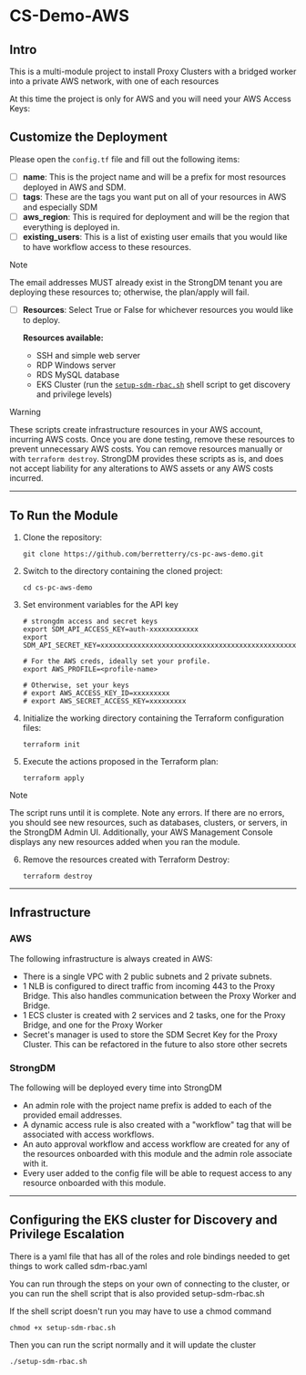 # CS-Demo-AWS

## Intro

This is a multi-module project to install Proxy Clusters with a bridged worker into a private AWS network, with one of each resources

At this time the project is only for AWS and you will need your AWS Access Keys:

## Customize the Deployment

Please open the `config.tf` file and fill out the following items:

- [ ] **name**: This is the project name and will be a prefix for most resources deployed in AWS and SDM.
- [ ] **tags**: These are the tags you want put on all of your resources in AWS and especially SDM
- [ ] **aws_region**: This is required for deployment and will be the region that everything is deployed in.
- [ ] **existing_users**: This is a list of existing user emails that you would like to have workflow access to these resources.

> [!NOTE]
> The email addresses MUST already exist in the StrongDM tenant you are deploying these resources to; otherwise, the plan/apply will fail.

- [ ] **Resources**: Select True or False for whichever resources you would like to deploy.

  **Resources available:**

  - SSH and simple web server
  - RDP Windows server
  - RDS MySQL database
  - EKS Cluster (run the [`setup-sdm-rbac.sh`](#configuring-the-eks-cluster-for-discovery-and-privilege-escalation) shell script to get discovery and privilege levels)

> [!WARNING]
> These scripts create infrastructure resources in your AWS account, incurring AWS costs. Once you are done testing, remove these resources to prevent unnecessary AWS costs. You can remove resources manually or with `terraform destroy`. StrongDM provides these scripts as is, and does not accept liability for any alterations to AWS assets or any AWS costs incurred.

---

## To Run the Module

1. Clone the repository:

   ```shell
   git clone https://github.com/berretterry/cs-pc-aws-demo.git
   ```

2. Switch to the directory containing the cloned project:

   ```shell
   cd cs-pc-aws-demo
   ```

3. Set environment variables for the API key

   ```shell
   # strongdm access and secret keys
   export SDM_API_ACCESS_KEY=auth-xxxxxxxxxxxx
   export SDM_API_SECRET_KEY=xxxxxxxxxxxxxxxxxxxxxxxxxxxxxxxxxxxxxxxxxxxxxxxx

   # For the AWS creds, ideally set your profile.
   export AWS_PROFILE=<profile-name>

   # Otherwise, set your keys
   # export AWS_ACCESS_KEY_ID=xxxxxxxxx
   # export AWS_SECRET_ACCESS_KEY=xxxxxxxxx
   ```

4. Initialize the working directory containing the Terraform configuration files:

   ```shell
   terraform init
   ```

5. Execute the actions proposed in the Terraform plan:

   ```shell
   terraform apply
   ```

> [!NOTE]
> The script runs until it is complete. Note any errors. If there are no errors, you should see new resources, such as databases, clusters, or servers, in the StrongDM Admin UI. Additionally, your AWS Management Console displays any new resources added when you ran the module.

6. Remove the resources created with Terraform Destroy:

   ```shell
   terraform destroy
   ```

---

## Infrastructure

### AWS

The following infrastructure is always created in AWS:

- There is a single VPC with 2 public subnets and 2 private subnets.
- 1 NLB is configured to direct traffic from incoming 443 to the Proxy Bridge. This also handles communication between the Proxy Worker and Bridge.
- 1 ECS cluster is created with 2 services and 2 tasks, one for the Proxy Bridge, and one for the Proxy Worker
- Secret's manager is used to store the SDM Secret Key for the Proxy Cluster. This can be refactored in the future to also store other secrets

### StrongDM

The following will be deployed every time into StrongDM

- An admin role with the project name prefix is added to each of the provided email addresses.
- A dynamic access rule is also created with a "workflow" tag that will be associated with access workflows.
- An auto approval workflow and access workflow are created for any of the resources onboarded with this module and the admin role associate with it.
- Every user added to the config file will be able to request access to any resource onboarded with this module.

---

## Configuring the EKS cluster for Discovery and Privilege Escalation

There is a yaml file that has all of the roles and role bindings needed to get things to work called sdm-rbac.yaml

You can run through the steps on your own of connecting to the cluster, or you can run the shell script that is also provided setup-sdm-rbac.sh

If the shell script doesn't run you may have to use a chmod command

```shell
chmod +x setup-sdm-rbac.sh
```

Then you can run the script normally and it will update the cluster

```shell
./setup-sdm-rbac.sh
```
